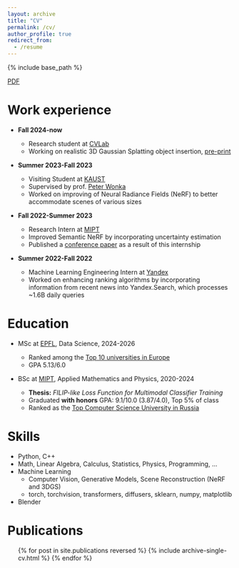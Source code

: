```yaml
---
layout: archive
title: "CV"
permalink: /cv/
author_profile: true
redirect_from:
  - /resume
---
```


{% include base_path %}

[PDF](/files/vsevolod_skorokhodov_cv.pdf)

Work experience
======
* **Fall 2024-now**
  * Research student at [CVLab](https://www.epfl.ch/labs/cvlab/)
  * Working on realistic 3D Gaussian Splatting object insertion, [pre-print](https://arxiv.org/pdf/2503.06740)
  
* **Summer 2023-Fall 2023**
  * Visiting Student at [KAUST](https://www.kaust.edu.sa/en/)
  * Supervised by prof. [Peter Wonka](https://peterwonka.net/)
  * Worked on improving of Neural Radiance Fields (NeRF) to better accommodate scenes of various sizes

* **Fall 2022-Summer 2023**
  * Research Intern at [MIPT](https://cogmodel.mipt.ru/eng)
  * Improved Semantic NeRF by incorporating uncertainty estimation
  * Published a [conference paper](https://arxiv.org/abs/2312.08012) as a result of this internship

* **Summer 2022-Fall 2022**
  * Machine Learning Engineering Intern at [Yandex](https://yandex.com/company)
  * Worked on enhancing ranking algorithms by incorporating information from recent news into Yandex.Search, which processes ~1.6B daily queries

Education
======
* MSc at [EPFL](https://epfl.ch), Data Science, 2024-2026
  * Ranked among the [Top 10 universities in Europe](https://www.timeshighereducation.com/student/best-universities/best-universities-europe)
  * GPA 5.13/6.0

* BSc at [MIPT](https://eng.mipt.ru), Applied Mathematics and Physics, 2020-2024
  * **Thesis:** *FILIP-like Loss Function for Multimodal Classifier Training*
  * Graduated **with honors** GPA: 9.1/10.0 (3.87/4.0), Top 5% of class
  * Ranked as the [Top Computer Science University in Russia](https://eng.mipt.ru)
  
Skills
======
* Python, C++
* Math, Linear Algebra, Calculus, Statistics, Physics, Programming, ...
* Machine Learning
  * Computer Vision, Generative Models, Scene Reconstruction (NeRF and 3DGS)
  * torch, torchvision, transformers, diffusers, sklearn, numpy, matplotlib
* Blender

Publications
======
  <ul>{% for post in site.publications reversed %}
    {% include archive-single-cv.html %}
  {% endfor %}</ul>
<!--   
Talks
======
  <ul>{% for post in site.talks reversed %}
    {% include archive-single-talk-cv.html  %}
  {% endfor %}</ul>
  
Teaching
======
  <ul>{% for post in site.teaching reversed %}
    {% include archive-single-cv.html %}
  {% endfor %}</ul>
  
Service and leadership
======
* Currently signed in to 43 different slack teams -->
